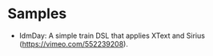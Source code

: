 # Samples
* IdmDay: A simple train DSL that applies XText and Sirius (https://vimeo.com/552239208).
